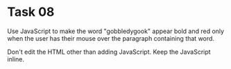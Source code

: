 # Task 08

Use JavaScript to make the word "gobbledygook" appear bold and red only when the user has their mouse over the paragraph containing that word.

Don't edit the HTML other than adding JavaScript.
Keep the JavaScript inline.
